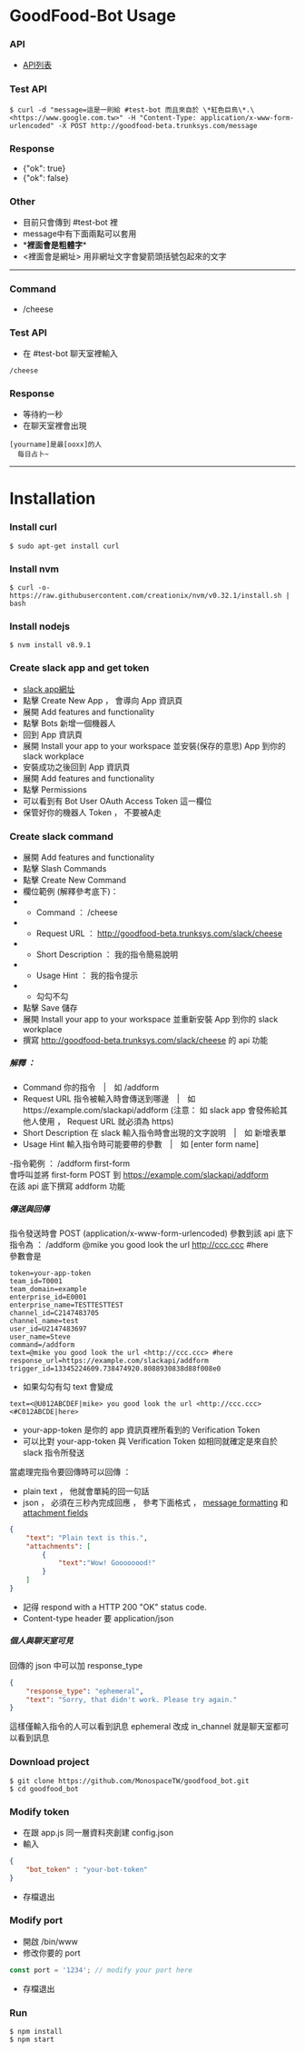 # GoodFood-Bot Usage

### API
- [API列表](http://goodfood-beta.trunksys.com/docs/)

### Test API

```
$ curl -d "message=這是一則給 #test-bot 而且來自於 \*紅色巨鳥\*.\<https://www.google.com.tw>" -H "Content-Type: application/x-www-form-urlencoded" -X POST http://goodfood-beta.trunksys.com/message
```

### Response

- {"ok": true}
- {"ok": false}

### Other

- 目前只會傳到 #test-bot 裡
- message中有下面兩點可以套用
- \***裡面會是粗體字**\*
- <裡面會是網址>  用非網址文字會變箭頭括號包起來的文字

<hr>

### Command

- /cheese

### Test API

- 在 #test-bot 聊天室裡輸入
```
/cheese
```

### Response

- 等待約一秒
- 在聊天室裡會出現
```
[yourname]是最[ooxx]的人
  每日占卜~
```

<hr>

# Installation

### Install curl

```
$ sudo apt-get install curl
```

### Install nvm

```
$ curl -o- https://raw.githubusercontent.com/creationix/nvm/v0.32.1/install.sh | bash
```

### Install nodejs

```
$ nvm install v8.9.1
```

### Create slack app and get token

- [slack app網址](https://api.slack.com/apps)
- 點擊 Create New App ， 會導向 App 資訊頁
- 展開 Add features and functionality
- 點擊 Bots 新增一個機器人
- 回到 App 資訊頁
- 展開 Install your app to your workspace 並安裝(保存的意思) App 到你的 slack workplace
- 安裝成功之後回到 App 資訊頁
- 展開 Add features and functionality
- 點擊 Permissions
- 可以看到有 Bot User OAuth Access Token 這一欄位
- 保管好你的機器人 Token ， 不要被A走

### Create slack command

- 展開 Add features and functionality
- 點擊 Slash Commands
- 點擊 Create New Command
- 欄位範例 (解釋參考底下)：
- - Command ： /cheese
- - Request URL ： http://goodfood-beta.trunksys.com/slack/cheese
- - Short Description ： 我的指令簡易說明
- - Usage Hint ： 我的指令提示
- - 勾勾不勾
- 點擊 Save 儲存
- 展開 Install your app to your workspace 並重新安裝 App 到你的 slack workplace
- 撰寫 http://goodfood-beta.trunksys.com/slack/cheese 的 api 功能

##### 解釋 ：

- Command 你的指令　|　如 /addform
- Request URL 指令被輸入時會傳送到哪邊　|　如https://example.com/slackapi/addform
(注意： 如 slack app 會發佈給其他人使用 ， Request URL 就必須為 https)
- Short Description 在 slack 輸入指令時會出現的文字說明　|　如 新增表單
- Usage Hint 輸入指令時可能要帶的參數　|　如 [enter form name]

-指令範例 ： /addform first-form <br>
會呼叫並將 first-form POST 到 https://example.com/slackapi/addform <br>
在該 api 底下撰寫 addform 功能 <br>

##### 傳送與回傳

指令發送時會 POST (application/x-www-form-urlencoded) 參數到該 api 底下 <br>
指令為 ： /addform @mike you good look the url http://ccc.ccc #here <br>
參數會是 
```
token=your-app-token
team_id=T0001
team_domain=example
enterprise_id=E0001
enterprise_name=TESTTESTTEST
channel_id=C2147483705
channel_name=test
user_id=U2147483697
user_name=Steve
command=/addform
text=@mike you good look the url <http://ccc.ccc> #here
response_url=https://example.com/slackapi/addform
trigger_id=13345224609.738474920.8088930838d88f008e0
```
- 如果勾勾有勾 text 會變成
```
text=<@U012ABCDEF|mike> you good look the url <http://ccc.ccc> <#C012ABCDE|here>
```
- your-app-token 是你的 app 資訊頁裡所看到的 Verification Token
- 可以比對 your-app-token 與 Verification Token 如相同就確定是來自於 slack 指令所發送

當處理完指令要回傳時可以回傳 ：
- plain text ， 他就會單純的回一句話
- json ， 必須在三秒內完成回應 ， 參考下面格式 ， [message formatting](https://api.slack.com/docs/formatting) 和 [attachment fields](https://api.slack.com/docs/attachments)
```json
{
    "text": "Plain text is this.",
    "attachments": [
        {
            "text":"Wow! Goooooood!"
        }
    ]
}
```
- 記得 respond with a HTTP 200 "OK" status code.
- Content-type header 要 application/json

##### 個人與聊天室可見

回傳的 json 中可以加 response_type
```json
{
    "response_type": "ephemeral",
    "text": "Sorry, that didn't work. Please try again."
}
```
這樣僅輸入指令的人可以看到訊息
ephemeral 改成 in_channel 就是聊天室都可以看到訊息


### Download project

```
$ git clone https://github.com/MonospaceTW/goodfood_bot.git
$ cd goodfood_bot
```

### Modify token

- 在跟 app.js 同一層資料夾創建 config.json
- 輸入
```json
{
    "bot_token" : "your-bot-token"
}
```
- 存檔退出

### Modify port

- 開啟 /bin/www
- 修改你要的 port
```javascript
const port = '1234'; // modify your port here
```
- 存檔退出

### Run

```
$ npm install
$ npm start
```

